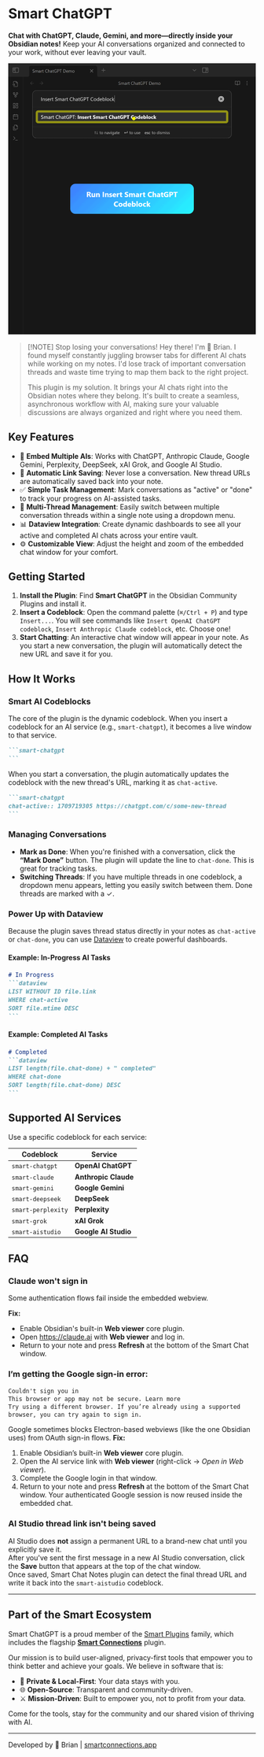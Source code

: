 # Smart ChatGPT
**Chat with ChatGPT, Claude, Gemini, and more—directly inside your Obsidian notes!** Keep your AI conversations organized and connected to your work, without ever leaving your vault.

![](./assets/smart-chatgpt-getting_started.gif)

> [!NOTE] Stop losing your conversations!
> Hey there! I'm 🌴 Brian. I found myself constantly juggling browser tabs for different AI chats while working on my notes. I'd lose track of important conversation threads and waste time trying to map them back to the right project.
>
> This plugin is my solution. It brings your AI chats right into the Obsidian notes where they belong. It's built to create a seamless, asynchronous workflow with AI, making sure your valuable discussions are always organized and right where you need them.

## Key Features
- 💬 **Embed Multiple AIs**: Works with ChatGPT, Anthropic Claude, Google Gemini, Perplexity, DeepSeek, xAI Grok, and Google AI Studio.
- 🔗 **Automatic Link Saving**: Never lose a conversation. New thread URLs are automatically saved back into your note.
- ✅ **Simple Task Management**: Mark conversations as "active" or "done" to track your progress on AI-assisted tasks.
- 📂 **Multi-Thread Management**: Easily switch between multiple conversation threads within a single note using a dropdown menu.
- 📊 **Dataview Integration**: Create dynamic dashboards to see all your active and completed AI chats across your entire vault.
- ⚙️ **Customizable View**: Adjust the height and zoom of the embedded chat window for your comfort.

## Getting Started

1. **Install the Plugin**: Find **Smart ChatGPT** in the Obsidian Community Plugins and install it.
2. **Insert a Codeblock**: Open the command palette (`⌘/Ctrl + P`) and type `Insert...`. You will see commands like `Insert OpenAI ChatGPT codeblock`, `Insert Anthropic Claude codeblock`, etc. Choose one!
3. **Start Chatting**: An interactive chat window will appear in your note. As you start a new conversation, the plugin will automatically detect the new URL and save it for you.

## How It Works

### Smart AI Codeblocks

The core of the plugin is the dynamic codeblock. When you insert a codeblock for an AI service (e.g., `smart-chatgpt`), it becomes a live window to that service.

````md
```smart-chatgpt
```
````

When you start a conversation, the plugin automatically updates the codeblock with the new thread's URL, marking it as `chat-active`.

````md
```smart-chatgpt
chat-active:: 1709719305 https://chatgpt.com/c/some-new-thread
```
````

### Managing Conversations

* **Mark as Done**: When you're finished with a conversation, click the **“Mark Done”** button. The plugin will update the line to `chat-done`. This is great for tracking tasks.
* **Switching Threads**: If you have multiple threads in one codeblock, a dropdown menu appears, letting you easily switch between them. Done threads are marked with a ✓.

### Power Up with Dataview

Because the plugin saves thread status directly in your notes as `chat-active` or `chat-done`, you can use [Dataview](https://github.com/blacksmithgu/obsidian-dataview) to create powerful dashboards.

#### Example: In-Progress AI Tasks

````md
# In Progress
```dataview
LIST WITHOUT ID file.link
WHERE chat-active
SORT file.mtime DESC
```
````

#### Example: Completed AI Tasks

````md
# Completed
```dataview
LIST length(file.chat-done) + " completed"
WHERE chat-done
SORT length(file.chat-done) DESC
```
````

## Supported AI Services

Use a specific codeblock for each service:

| Codeblock          | Service              |
| ------------------ | -------------------- |
| `smart-chatgpt`    | **OpenAI ChatGPT**   |
| `smart-claude`     | **Anthropic Claude** |
| `smart-gemini`     | **Google Gemini**    |
| `smart-deepseek`   | **DeepSeek**         |
| `smart-perplexity` | **Perplexity**       |
| `smart-grok`       | **xAI Grok**         |
| `smart-aistudio`   | **Google AI Studio** |

## FAQ

### Claude won't sign in

Some authentication flows fail inside the embedded webview.

**Fix:**
- Enable Obsidian's built-in **Web viewer** core plugin.
- Open https://claude.ai with **Web viewer** and log in.
- Return to your note and press **Refresh** at the bottom of the Smart Chat window.

### I’m getting the Google sign-in error:

```
Couldn't sign you in
This browser or app may not be secure. Learn more
Try using a different browser. If you’re already using a supported browser, you can try again to sign in.
```

Google sometimes blocks Electron-based webviews (like the one Obsidian uses) from OAuth sign-in flows.
**Fix:**

1. Enable Obsidian’s built-in **Web viewer** core plugin.
2. Open the AI service link with **Web viewer** (right-click → *Open in Web viewer*).
3. Complete the Google login in that window.
4. Return to your note and press **Refresh** at the bottom of the Smart Chat window.
	 Your authenticated Google session is now reused inside the embedded chat.

### AI Studio thread link isn't being saved

AI Studio does **not** assign a permanent URL to a brand-new chat until you explicitly save it.  
After you've sent the first message in a new AI Studio conversation, click the **Save** button that appears at the top of the chat window.  
Once saved, Smart Chat Notes plugin can detect the final thread URL and write it back into the `smart-aistudio` codeblock.

---

## Part of the Smart Ecosystem

Smart ChatGPT is a proud member of the [Smart Plugins](https://smartconnections.app) family, which includes the flagship **[Smart Connections](https://obsidian.md/plugins?id=smart-connections)** plugin.

Our mission is to build user-aligned, privacy-first tools that empower you to think better and achieve your goals. We believe in software that is:

* 🔐 **Private & Local-First**: Your data stays with you.
* 🌐 **Open-Source**: Transparent and community-driven.
* ⚔️ **Mission-Driven**: Built to empower you, not to profit from your data.

Come for the tools, stay for the community and our shared vision of thriving with AI.

---

Developed by 🌴 Brian | [smartconnections.app](https://smartconnections.app)
